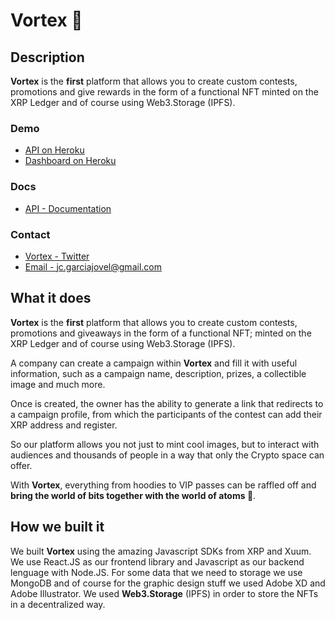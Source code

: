 # Vortex 🚀
## Description
**Vortex** is the **first** platform that allows you to create custom contests, promotions and give rewards in the form of a functional NFT minted on the XRP Ledger and of course using Web3.Storage (IPFS).
### Demo
+ [API on Heroku](https://appvortex.herokuapp.com/)
+ [Dashboard on Heroku](https://vortex-app.herokuapp.com/)
### Docs
+ [API - Documentation](https://documenter.getpostman.com/view/1980477/UVsHTTD1)
### Contact
+ [Vortex - Twitter](https://twitter.com/appvortex)
+ [Email - jc.garciajovel@gmail.com](mailto:jc.garciajovel@gmail.com)
## What it does
**Vortex** is the **first** platform that allows you to create custom contests, promotions and giveaways in the form of a functional NFT; minted on the XRP Ledger and of course using Web3.Storage (IPFS).

A company can create a campaign within **Vortex** and fill it with useful information, such as a campaign name, description, prizes, a collectible image and much more.

Once is created, the owner has the ability to generate a link that redirects to a campaign profile, from which the participants of the contest can add their XRP address and register.

So our platform allows you not just to mint cool images, but to interact with audiences and thousands of people in a way that only the Crypto space can offer.

With **Vortex**, everything from hoodies to VIP passes can be raffled off and **bring the world of bits together with the world of atoms 🚀**.
## How we built it
We built **Vortex** using the amazing Javascript SDKs from XRP and Xuum. We use React.JS as our frontend library and Javascript as our backend lenguage with Node.JS. For some data that we need to storage we use MongoDB and of course for the graphic design stuff we used Adobe XD and Adobe Illustrator. We used **Web3.Storage** (IPFS) in order to store the NFTs in a decentralized way.